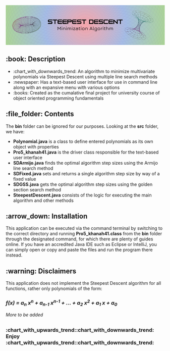 <!DOCTYPE html>
<html>
<head>
  <meta charset="UTF-8">
</head>
<body>
  <img src="https://github.com/AK-147/Steepest-Descent/blob/main/SD%20Banner.png?raw=true" alt="Banner"/>
  
  <h2>:book: Description</h2>
  <ul>
    <li>:chart_with_downwards_trend: An algorithm to minimize multivariate polynomials via Steepest Descent using multiple line search methods</li>
    <li>:newspaper: Has a text-based user interface for use in command line along with an expansive menu with various options</li>
    <li>:books: Created as the cumalative final project for university course of object oriented programming fundamentals</li>
  </ul>

  <h2>:file_folder: Contents</h2>
  <p>The <strong>bin</strong> folder can be ignored for our purposes. Looking at the <strong>src</strong> folder, we have:</p>
  <ul>
    <li><strong>Polynomial.java</strong> is a class to define entered polynomials as its own object with properties</li>
    <li><strong>Pro5_khanah41.java</strong> is the driver class responsible for the text-based user interface</li>
    <li><strong>SDArmijo.java</strong> finds the optimal algorithm step sizes using the Armijo line search method</li>
    <li><strong>SDFixed.java</strong> sets and returns a single algorithm step size by way of a fixed value</li>
    <li><strong>SDGSS.java</strong> gets the optimal algorithm step sizes using the golden section search method</li>
    <li><strong>SteepestDescent.java</strong> consists of the logic for executing the main algorithm and other methods</li>
  </ul>

  <h2>:arrow_down: Installation</h2>
  <p>
    This application can be executed via the command terminal by switching to the correct directory and running <strong>Pro5_khanah41.class</strong>
    from the <strong>bin</strong> folder through the designated command, for which there are plenty of guides online. If you have an accredited
    Java IDE such as Eclipse or IntelliJ, you can simply open or copy and paste the files and run the program there instead.
  </p>
  
  <h2>:warning: Disclaimers</h2>
  <p>This application does not implement the Steepest Descent algorithm for all functions, rather only polynomials of the form:</p>
  <h3>
    <em>f(x) = a<sub>n</sub> x<sup>n</sup> + a<sub>n-1</sub> x<sup>n-1</sup> + ... + a<sub>2</sub> x<sup>2</sup> + a<sub>1</sub> x + a<sub>0</sub></em>
  </h3>
  <p>
    <em>More to be added</em>
  </p>
  <h2></h2>
  <h3>:chart_with_upwards_trend::chart_with_downwards_trend: Enjoy :chart_with_upwards_trend::chart_with_downwards_trend:</h3>
</body>
</html>

